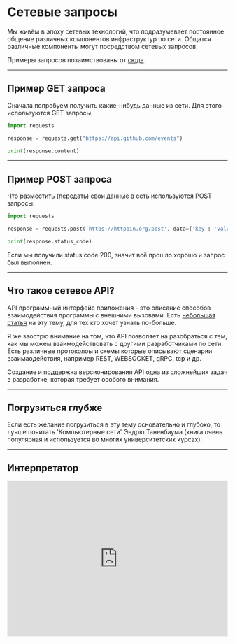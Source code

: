 # Сетевые запросы

Мы живём в эпоху сетевых технологий, что подразумевает постоянное общение различных компонентов инфраструктур по сети. Общатся различные компоненты могут посредством сетевых запросов.

Примеры запросов позаимствованы от [сюда](https://docs.python-requests.org/en/latest/user/quickstart/).


---

## Пример GET запроса

Сначала попробуем получить какие-нибудь данные из сети. Для этого используются GET запросы.

```python
import requests

response = requests.get("https://api.github.com/events")

print(response.content)

```

---

## Пример POST запроса

Что разместить (передать) свои данные в сеть используются POST запросы.

```python
import requests

response = requests.post('https://httpbin.org/post', data={'key': 'value'})

print(response.status_code)

```

Если мы получили status code 200, значит всё прошло хорошо и запрос был выполнен.

---

## Что такое сетевое API?

API программный интерфейс приложения - это описание способов взаимодействия программы с внешними вызовами. Есть [небольшая статья](https://mkdev.me/posts/chto-takoe-api-v-veb-prilozheniyah-i-zachem-on-nuzhen) на эту тему, для тех кто хочет узнать по-больше.

Я же заострю внимание на том, что API позволяет на разобраться с тем, как мы можем взаимодействовать с другими разработчиками по сети. Есть различные протоколоы и схемы которые описывают сценарии взаимаодействия, например REST, WEBSOCKET, gRPC, tcp и др.

Создание и поддержка версионирования API одна из сложнейших задач в разработке, которая требует особого внимания.

---

## Погрузиться глубже

Если есть желание погрузиться в эту тему основательно и глубоко, то лучше почитать 'Компьютерные сети' Эндрю Таненбаума (книга очень популярная и используется во многих университетских курсах).

---

## Интерпретатор

<iframe src="https://trinket.io/embed/python" width="100%" height="356" frameborder="0" marginwidth="0" marginheight="0" allowfullscreen></iframe>